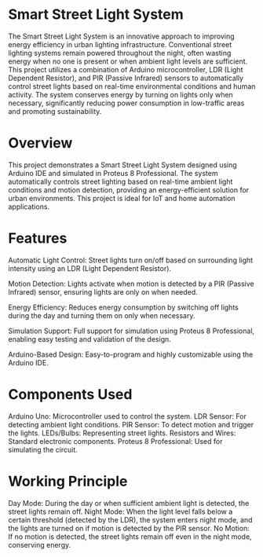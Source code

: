 # Smart Street Light System
The Smart Street Light System is an innovative approach to improving energy efficiency in urban lighting infrastructure. Conventional street lighting systems remain powered throughout the night, often wasting energy when no one is present or when ambient light levels are sufficient. This project utilizes a combination of Arduino microcontroller, LDR (Light Dependent Resistor), and PIR (Passive Infrared) sensors to automatically control street lights based on real-time environmental conditions and human activity. The system conserves energy by turning on lights only when necessary, significantly reducing power consumption in low-traffic areas and promoting sustainability.

# Overview
This project demonstrates a Smart Street Light System designed using Arduino IDE and simulated in Proteus 8 Professional. The system automatically controls street lighting based on real-time ambient light conditions and motion detection, providing an energy-efficient solution for urban environments. This project is ideal for IoT and home automation applications.

# Features
Automatic Light Control: Street lights turn on/off based on surrounding light intensity using an LDR (Light Dependent Resistor).

Motion Detection: Lights activate when motion is detected by a PIR (Passive Infrared) sensor, ensuring lights are only on when needed.

Energy Efficiency: Reduces energy consumption by switching off lights during the day and turning them on only when necessary.

Simulation Support: Full support for simulation using Proteus 8 Professional, enabling easy testing and validation of the design.

Arduino-Based Design: Easy-to-program and highly customizable using the Arduino IDE.

# Components Used
Arduino Uno: Microcontroller used to control the system.
LDR Sensor: For detecting ambient light conditions.
PIR Sensor: To detect motion and trigger the lights.
LEDs/Bulbs: Representing street lights.
Resistors and Wires: Standard electronic components.
Proteus 8 Professional: Used for simulating the circuit.

# Working Principle
Day Mode: During the day or when sufficient ambient light is detected, the street lights remain off.
Night Mode: When the light level falls below a certain threshold (detected by the LDR), the system enters night mode, and the lights are turned on if motion is detected by the PIR sensor.
No Motion: If no motion is detected, the street lights remain off even in the night mode, conserving energy.

